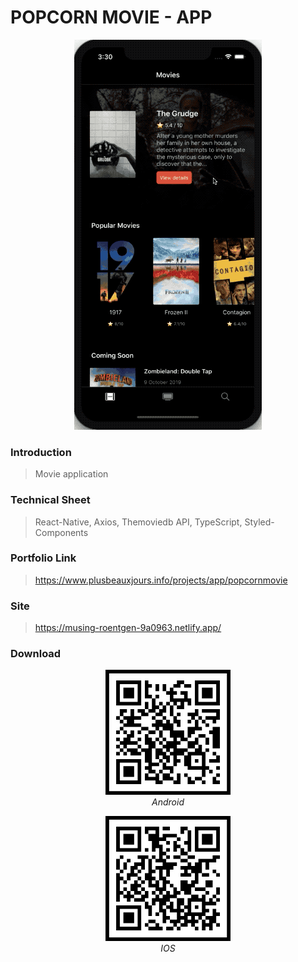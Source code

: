 # POPCORN MOVIE - APP

<p align="center" >
  <img src="https://github.com/plusbeauxjours/web-plusbeauxjours/blob/master/src/Images/App/Movie_app/Movie_app_video.gif" >
  <br>
</p>

### Introduction

> Movie application

### Technical Sheet

> React-Native, Axios, Themoviedb API, TypeScript, Styled-Components

### Portfolio Link

> https://www.plusbeauxjours.info/projects/app/popcornmovie

### Site

> https://musing-roentgen-9a0963.netlify.app/

### Download

<span>
  <p align="center" >
    <img src="https://github.com/plusbeauxjours/web-plusbeauxjours/blob/master/src/Images/App/Movie_app/MovieApp_Android.jpg" width="200"height="200" >
    <br>
    <em>Android</em>
  </p>
  <p align="center" >
    <img src="https://github.com/plusbeauxjours/web-plusbeauxjours/blob/master/src/Images/App/Movie_app/MovieApp_IOS.jpg" width="200"height="200" >
    <br>
    <em>IOS</em>
  </p>
</span>
